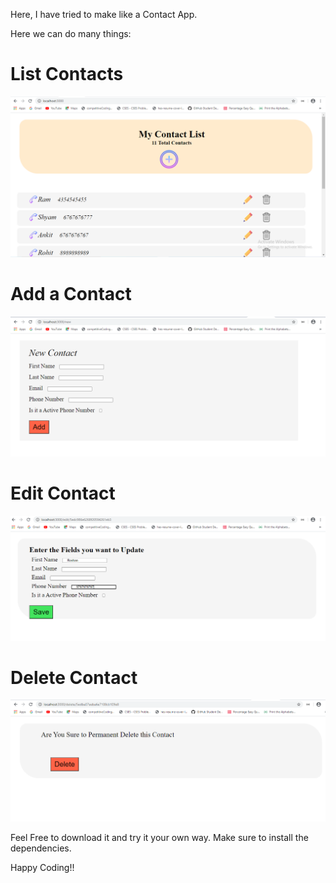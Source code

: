 Here, I have tried to make like a Contact App.

Here we can do many things:
 # List Contacts
 ![alt text](https://github.com/Anuj-yadav1999/Contacts-App/blob/master/z_images/first-pic.PNG)

 # Add a Contact
 ![alt text](https://github.com/Anuj-yadav1999/Contacts-App/blob/master/z_images/second-pic.PNG)

 # Edit Contact
 ![alt text](https://github.com/Anuj-yadav1999/Contacts-App/blob/master/z_images/third-pic.PNG)

 # Delete Contact
 ![alt text](https://github.com/Anuj-yadav1999/Contacts-App/blob/master/z_images/fourth-pic.PNG)

 Feel Free to download it and try it your own way.
 Make sure to install the dependencies.
 
 Happy Coding!!
 
